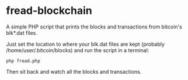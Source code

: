 # fread-blockchain
A simple PHP script that prints the blocks and transactions from bitcoin's blk*.dat files.

Just set the location to where your blk.dat files are kept (probably /home/user/.bitcoin/blocks) and run the script in a terminal:

`php fread.php`

Then sit back and watch all the blocks and transactions.

